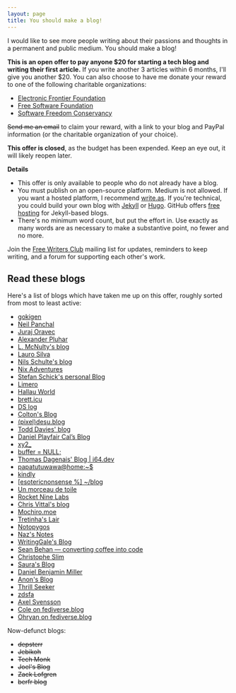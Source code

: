 ```yaml
---
layout: page
title: You should make a blog!
---
```


I would like to see more people writing about their passions and thoughts in a
permanent and public medium. You should make a blog!

**This is an open offer to pay anyone $20 for starting a tech blog and writing
their first article.** If you write another 3 articles within 6 months, I'll
give you another $20. You can also choose to have me donate your reward to one
of the following charitable organizations:

- [Electronic Frontier Foundation](https://www.eff.org/)
- [Free Software Foundation](https://www.fsf.org/)
- [Software Freedom Conservancy](https://sfconservancy.org/)

<!--
[Send me an email](mailto:sir@cmpwn.com) to claim your reward, with a link to
your blog and PayPal information (or the charitable organization of your
choice).
-->

~~Send me an email~~ to claim your reward, with a link to
your blog and PayPal information (or the charitable organization of your
choice).

<!--
The remaining budget for this blog will accomodate **one** new blog, first come
first served.
-->

**This offer is closed**, as the budget has been expended. Keep an eye out, it
will likely reopen later.

**Details**

- This offer is only available to people who do not already have a blog.
- You must publish on an open-source platform. Medium is not allowed. If you
  want a hosted platform, I recommend [write.as](https://write.as). If you're
  technical, you could build your own blog with [Jekyll](https://jekyllrb.com/)
  or [Hugo](https://gohugo.io/). GitHub offers [free
  hosting](https://pages.github.com/) for Jekyll-based blogs.
- There's no minimum word count, but put the effort in. Use exactly as many
  words are as necessary to make a substantive point, no fewer and no more.

Join the [Free Writers Club](https://lists.sr.ht/~sircmpwn/free-writers-club)
mailing list for updates, reminders to keep writing, and a forum for supporting
each other's work.

## Read these blogs

Here's a list of blogs which have taken me up on this offer, roughly sorted from
most to least active:

- [gokigen](https://write.as/gokigen/)
- [Neil Panchal](https://neil.computer/)
- [Juraj Oravec](https://sgorava.github.io/)
- [Alexander Pluhar](https://www.alexander-pluhar.de/)
- [L. McNulty's blog](https://lmcnulty.gitlab.io/blog/index.html)
- [Lauro Silva](https://laurosilva.com/)
- [Nils Schulte's blog](https://nilsschulte.de/posts/)
- [Nix Adventures](https://nixing.mx/index.html)
- [Stefan Schick's personal Blog](https://stefanschick.eu/)
- [Limero](https://limero.se/)
- [Hallau World](https://hallau.world)
- [brett.icu](https://brett.icu/)
- [DS log](https://sidhion.com/blog/)
- [Colton's Blog](https://wi.zard.work/)
- [(pixel)desu.blog](https://desu.blog/)
- [Todd Davies' blog](https://todddavies.co.uk/blog/)
- [Daniel Playfair Cal’s Blog](https://www.danielplayfaircal.com/)
- [xy2_](https://xy2.dev/)
- [buffer = NULL;](https://nullbuffer.com/)
- [Thomas Dagenais' Blog \| i64.dev](https://i64.dev/)
- [papatutuwawa@home:~$](https://blog.polynom.me/)
- [kindly](https://pensinspace.net/kindly/)
- [\[esotericnonsense %\] ~/blog](https://esotericnonsense.com/blog/)
- [Un morceau de toile](https://www.libellules.eu/)
- [Rocket Nine Labs](https://rocketnine.space/post/tview-and-you/)
- [Chris Vittal's blog](https://chris.vittal.dev/)
- [Mochiro.moe](https://mochiro.moe/)
- [Tretinha's Lair](http://www.tretinha.com/)
- [Notopygos](https://tilde.town/~notopygos/archive/)
- [Naz's Notes](https://notes.askaoru.com/)
- [WritingGale's Blog](https://lorem.club/~/WritingGalesBlog)
- [Sean Behan — converting coffee into code](https://www.seanbehan.dev/)
- [Christophe Slim](https://slim.page/interests.html)
- [Saura's Blog](https://blog.sasach.work/)
- [Daniel Benjamin Miller](https://dbmiller.org/)
- [Anon's Blog](https://anons.writeas.com/)
- [Thrill Seeker](https://thrillseek-r.net/posts/)
- [zdsfa](https://zdsfa.com/insert/blog/)
- [Axel Svensson](https://axelsvensson.com)
- [Cole on fediverse.blog](https://fediverse.blog/~/Cole)
- [Ohryan on fediverse.blog](https://fediverse.blog/~/Ohyran)

Now-defunct blogs:

- ~~depsterr~~
- ~~Jebikoh~~
- ~~Tech Monk~~
- ~~Joel's Blog~~
- ~~Zack Lofgren~~
- ~~berfr blog~~
